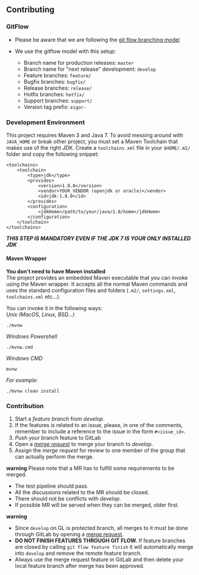 ## Contributing

### GitFlow

* Please be aware that we are following the 
[git flow branching model](http://nvie.com/posts/a-successful-git-branching-model/)   

* We use the gitflow model with this setup:
  * Branch name for production releases: `master` 
  * Branch name for "next release" development: `develop` 
  * Feature branches: `feature/` 
  * Bugfix branches: `bugfix/` 
  * Release branches: `release/` 
  * Hotfix branches: `hotfix/` 
  * Support branches: `support/` 
  * Version tag prefix: `eigor-`
 
### Development Environment
This project requires Maven 3 and Java 7. To avoid messing around with `JAVA_HOME` or break other project, you must set a Maven Toolchain that makes use of the right JDK.
Create a `toolchains.xml` file in your `$HOME/.m2/` folder and copy the following snippet:

```
<toolchains>
    <toolchain>
        <type>jdk</type>
        <provides>
            <version>1.8.0</version>
            <vendor>YOUR_VENDOR (openjdk or oracle)</vendor>
            <id>jdk-1.8.0</id>
        </provides>
        <configuration>
            <jdkHome>/path/to/your/java/1.8/home</jdkHome>
        </configuration>
    </toolchain>
</toolchains>
  ```

***THIS STEP IS MANDATORY EVEN IF THE JDK 7 IS YOUR ONLY INSTALLED JDK***

#### Maven Wrapper
  
**You don't need to have Maven installed**   
The project provides an embedded Maven executable that you
can invoke using the Maven wrapper. It accepts all the normal Maven commands and uses the standard configuration
                                    files and folders (`.m2/`, `settings.xml`, `toolchains.xml` etc...).

You can invoke it in the following ways:   
*Unix (MacOS, Linux, BSD...)*

    ./mvnw
    
*Windows Powershell*
    
    ./mvnw.cmd
    
*Windows CMD*
    
    mvnw
    
*For example*:

    ./mvnw clean install
    
### Contribution

1) Start a _feature branch_ from _develop_.
2) If the features is related to an issue, please, in one of the comments, 
remember to include a reference to the issue in the form `#<issue_id>`.
3) _Push_ your branch feature to GitLab
4) Open a _[merge request](https://gitlab.com/tgi-infocert-eigor/eigor/merge_requests/new)_ to merge your branch to _develop_.
5) Assign the _merge request_ for review to one member of the group that can actually perform the merge.

__warning__
Please note that a MR has to fulfill some requirements to be merged.
* The test pipeline should pass.
* All the discussions related to the MR should be closed.
* There should not be conflicts with _develop_. 
* If possible MR will be served when they can be merged, older first.

__warning__
* Since `develop` on GL is protected branch, all merges to it must be done through GitLab by opening a 
[merge request](https://gitlab.com/tgi-infocert-eigor/eigor/merge_requests/new).  
* __DO NOT FINISH FEATURES THROUGH GIT FLOW.__ If feature branches are closed by calling
`git flow feature finish` it will automatically merge into `develop` and remove the remote feature branch.   
* Always use the merge request feature in GitLab and then delete your local feature branch after merge
has been approved.
